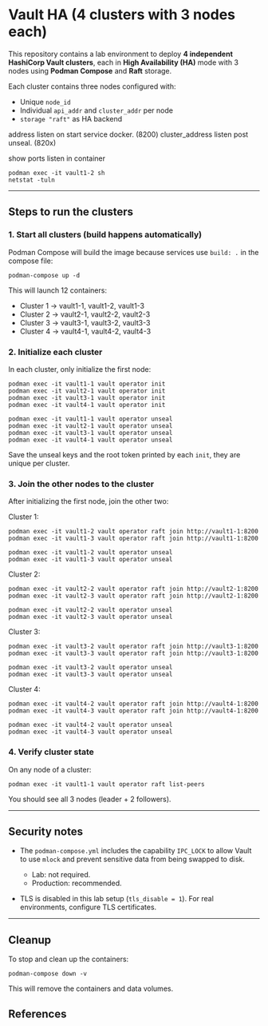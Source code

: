 # Vault HA (4 clusters with 3 nodes each)

This repository contains a lab environment to deploy **4 independent HashiCorp Vault clusters**, each in **High Availability (HA)** mode with 3 nodes using **Podman Compose** and **Raft** storage.

Each cluster contains three nodes configured with:

* Unique `node_id`
* Individual `api_addr` and `cluster_addr` per node
* `storage "raft"` as HA backend

address listen on start service docker. (8200)
cluster_address listen post unseal.     (820x)

show ports listen in container
```
podman exec -it vault1-2 sh
netstat -tuln
```

---

## Steps to run the clusters

### 1. Start all clusters (build happens automatically)

Podman Compose will build the image because services use `build: .` in the compose file:

```
podman-compose up -d
```

This will launch 12 containers:

* Cluster 1 → vault1-1, vault1-2, vault1-3
* Cluster 2 → vault2-1, vault2-2, vault2-3
* Cluster 3 → vault3-1, vault3-2, vault3-3
* Cluster 4 → vault4-1, vault4-2, vault4-3

### 2. Initialize each cluster

In each cluster, only initialize the first node:

```
podman exec -it vault1-1 vault operator init
podman exec -it vault2-1 vault operator init
podman exec -it vault3-1 vault operator init
podman exec -it vault4-1 vault operator init

podman exec -it vault1-1 vault operator unseal
podman exec -it vault2-1 vault operator unseal
podman exec -it vault3-1 vault operator unseal
podman exec -it vault4-1 vault operator unseal
```

Save the unseal keys and the root token printed by each `init`, they are unique per cluster.

### 3. Join the other nodes to the cluster

After initializing the first node, join the other two:

Cluster 1:

```
podman exec -it vault1-2 vault operator raft join http://vault1-1:8200
podman exec -it vault1-3 vault operator raft join http://vault1-1:8200

podman exec -it vault1-2 vault operator unseal
podman exec -it vault1-3 vault operator unseal
```

Cluster 2:

```
podman exec -it vault2-2 vault operator raft join http://vault2-1:8200
podman exec -it vault2-3 vault operator raft join http://vault2-1:8200

podman exec -it vault2-2 vault operator unseal
podman exec -it vault2-3 vault operator unseal
```

Cluster 3:

```
podman exec -it vault3-2 vault operator raft join http://vault3-1:8200
podman exec -it vault3-3 vault operator raft join http://vault3-1:8200

podman exec -it vault3-2 vault operator unseal
podman exec -it vault3-3 vault operator unseal
```

Cluster 4:

```
podman exec -it vault4-2 vault operator raft join http://vault4-1:8200
podman exec -it vault4-3 vault operator raft join http://vault4-1:8200

podman exec -it vault4-2 vault operator unseal
podman exec -it vault4-3 vault operator unseal
```

### 4. Verify cluster state

On any node of a cluster:

```
podman exec -it vault1-1 vault operator raft list-peers
```

You should see all 3 nodes (leader + 2 followers).

---

## Security notes

* The `podman-compose.yml` includes the capability `IPC_LOCK` to allow Vault to use `mlock` and prevent sensitive data from being swapped to disk.

  * Lab: not required.
  * Production: recommended.

* TLS is disabled in this lab setup (`tls_disable = 1`). For real environments, configure TLS certificates.

---

## Cleanup

To stop and clean up the containers:

```
podman-compose down -v
```

This will remove the containers and data volumes.


## References



